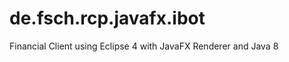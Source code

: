 de.fsch.rcp.javafx.ibot
=======================

Financial Client using Eclipse 4 with JavaFX Renderer and Java 8

